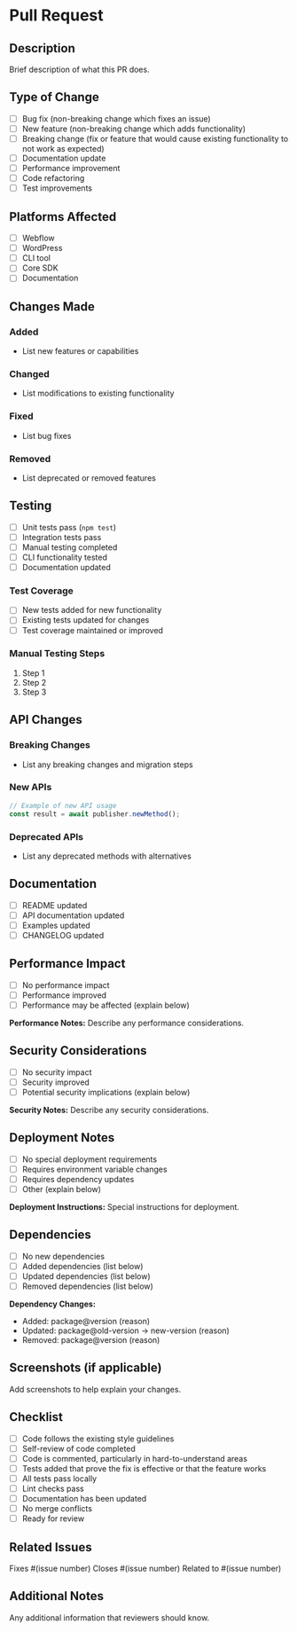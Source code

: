 # Pull Request

## Description
Brief description of what this PR does.

## Type of Change
- [ ] Bug fix (non-breaking change which fixes an issue)
- [ ] New feature (non-breaking change which adds functionality)
- [ ] Breaking change (fix or feature that would cause existing functionality to not work as expected)
- [ ] Documentation update
- [ ] Performance improvement
- [ ] Code refactoring
- [ ] Test improvements

## Platforms Affected
- [ ] Webflow
- [ ] WordPress
- [ ] CLI tool
- [ ] Core SDK
- [ ] Documentation

## Changes Made
### Added
- List new features or capabilities

### Changed
- List modifications to existing functionality

### Fixed
- List bug fixes

### Removed
- List deprecated or removed features

## Testing
- [ ] Unit tests pass (`npm test`)
- [ ] Integration tests pass
- [ ] Manual testing completed
- [ ] CLI functionality tested
- [ ] Documentation updated

### Test Coverage
- [ ] New tests added for new functionality
- [ ] Existing tests updated for changes
- [ ] Test coverage maintained or improved

### Manual Testing Steps
1. Step 1
2. Step 2
3. Step 3

## API Changes
### Breaking Changes
- List any breaking changes and migration steps

### New APIs
```typescript
// Example of new API usage
const result = await publisher.newMethod();
```

### Deprecated APIs
- List any deprecated methods with alternatives

## Documentation
- [ ] README updated
- [ ] API documentation updated
- [ ] Examples updated
- [ ] CHANGELOG updated

## Performance Impact
- [ ] No performance impact
- [ ] Performance improved
- [ ] Performance may be affected (explain below)

**Performance Notes:**
Describe any performance considerations.

## Security Considerations
- [ ] No security impact
- [ ] Security improved
- [ ] Potential security implications (explain below)

**Security Notes:**
Describe any security considerations.

## Deployment Notes
- [ ] No special deployment requirements
- [ ] Requires environment variable changes
- [ ] Requires dependency updates
- [ ] Other (explain below)

**Deployment Instructions:**
Special instructions for deployment.

## Dependencies
- [ ] No new dependencies
- [ ] Added dependencies (list below)
- [ ] Updated dependencies (list below)
- [ ] Removed dependencies (list below)

**Dependency Changes:**
- Added: package@version (reason)
- Updated: package@old-version → new-version (reason)
- Removed: package@version (reason)

## Screenshots (if applicable)
Add screenshots to help explain your changes.

## Checklist
- [ ] Code follows the existing style guidelines
- [ ] Self-review of code completed
- [ ] Code is commented, particularly in hard-to-understand areas
- [ ] Tests added that prove the fix is effective or that the feature works
- [ ] All tests pass locally
- [ ] Lint checks pass
- [ ] Documentation has been updated
- [ ] No merge conflicts
- [ ] Ready for review

## Related Issues
Fixes #(issue number)
Closes #(issue number)
Related to #(issue number)

## Additional Notes
Any additional information that reviewers should know.
